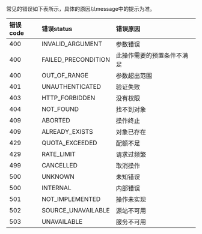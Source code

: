 
常见的错误如下表所示，具体的原因以message中的提示为准。

错误code|错误status|错误原因
:---|:---|:---
400|INVALID_ARGUMENT|参数错误
400|FAILED_PRECONDITION|此操作需要的预置条件不满足
400|OUT_OF_RANGE|参数超出范围
401|UNAUTHENTICATED|验证失败
403|HTTP_FORBIDDEN|没有权限
404|NOT_FOUND|找不到对象
409|ABORTED|操作终止
409|ALREADY_EXISTS|对象已存在
429|QUOTA_EXCEEDED|配额不足
429|RATE_LIMIT|请求过频繁
499|CANCELLED|取消操作
500|UNKNOWN|未知错误
500|INTERNAL|内部错误
501|NOT_IMPLEMENTED|操作未实现
502|SOURCE_UNAVAILABLE|源站不可用
503|UNAVAILABLE|服务不可用
